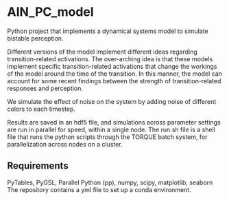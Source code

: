 # AIN_PC_model

Python project that implements a dynamical systems model to simulate bistable perception.

Different versions of the model implement different ideas regarding transition-related activations. The over-arching idea is that these models implement specific transition-related activations that change the workings of the model around the time of the transition. In this manner, the model can account for some recent findings between the strength of transition-related responses and perception.  

We simulate the effect of noise on the system by adding noise of different colors to each timestep.
 
Results are saved in an hdf5 file, and simulations across parameter settings are run in parallel for speed, within a single node. The run.sh file is a shell file that runs the python scripts through the TORQUE batch system, for parallelization across nodes on a cluster.

## Requirements
PyTables, PyGSL, Parallel Python (pp), numpy, scipy, matplotlib, seaborn
The repository contains a yml file to set up a conda environment.
